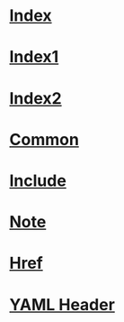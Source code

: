 # [Index](index.md)
# [Index1](index)
# [Index2](https://ppe.docs.microsoft.com/en-us/e2e_docsbranch/index?branch=metadata)
# [Common](common.md)
# [Include](include.md)
# [Note](note.md)
# [Href](href.md)
# [YAML Header](yamlHeader.md)
